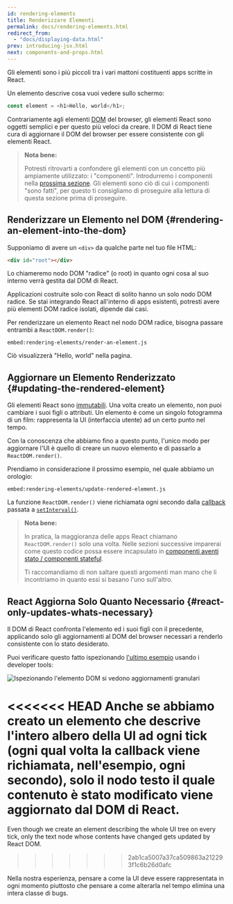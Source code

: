 ```yaml
---
id: rendering-elements
title: Renderizzare Elementi
permalink: docs/rendering-elements.html
redirect_from:
  - "docs/displaying-data.html"
prev: introducing-jsx.html
next: components-and-props.html
---
```


Gli elementi sono i più piccoli tra i vari mattoni costituenti apps scritte in React.

Un elemento descrive cosa vuoi vedere sullo schermo:

```js
const element = <h1>Hello, world</h1>;
```

Contrariamente agli elementi [DOM](https://developer.mozilla.org/it/docs/Web/API/Document_Object_Model) del browser, gli elementi React sono oggetti semplici e per questo più veloci da creare. Il DOM di React tiene cura di aggiornare il DOM del browser per essere consistente con gli elementi React.

>**Nota bene:**
>
>Potresti ritrovarti a confondere gli elementi con un concetto più ampiamente utilizzato: i "componenti". Introdurremo i componenti nella [prossima sezione](/docs/components-and-props.html). Gli elementi sono ciò di cui i componenti "sono fatti", per questo ti consigliamo di proseguire alla lettura di questa sezione prima di proseguire.

## Renderizzare un Elemento nel DOM {#rendering-an-element-into-the-dom}

Supponiamo di avere un `<div>` da qualche parte nel tuo file HTML:

```html
<div id="root"></div>
```

Lo chiameremo nodo DOM "radice" (o root) in quanto ogni cosa al suo interno verrà gestita dal DOM di React.

Applicazioni costruite solo con React di solito hanno un solo nodo DOM radice. Se stai integrando React all'interno di apps esistenti, potresti avere più elementi DOM radice isolati, dipende dai casi.

Per renderizzare un elemento React nel nodo DOM radice, bisogna passare entrambi a `ReactDOM.render()`:

`embed:rendering-elements/render-an-element.js`

[](codepen://rendering-elements/render-an-element)

Ciò visualizzerà "Hello, world" nella pagina.

## Aggiornare un Elemento Renderizzato {#updating-the-rendered-element}

Gli elementi React sono [immutabili](https://en.wikipedia.org/wiki/Immutable_object). Una volta creato un elemento, non puoi cambiare i suoi figli o attributi. Un elemento è come un singolo fotogramma di un film: rappresenta la UI (interfaccia utente) ad un certo punto nel tempo.

Con la conoscenza che abbiamo fino a questo punto, l'unico modo per aggiornare l'UI è quello di creare un nuovo elemento e di passarlo a `ReactDOM.render()`.

Prendiamo in considerazione il prossimo esempio, nel quale abbiamo un orologio:

`embed:rendering-elements/update-rendered-element.js`

[](codepen://rendering-elements/update-rendered-element)

La funzione `ReactDOM.render()` viene richiamata ogni secondo dalla [callback](https://it.wikipedia.org/wiki/Callback) passata a [`setInterval()`](https://developer.mozilla.org/en-US/docs/Web/API/WindowTimers/setInterval).

>**Nota bene:**
>
>In pratica, la maggioranza delle apps React chiamano `ReactDOM.render()` solo una volta. Nelle sezioni successive imparerai come questo codice possa essere incapsulato in [componenti aventi stato / componenti stateful](/docs/state-and-lifecycle.html).
>
>Ti raccomandiamo di non saltare questi argomenti man mano che li incontriamo in quanto essi si basano l'uno sull'altro.

## React Aggiorna Solo Quanto Necessario {#react-only-updates-whats-necessary}

Il DOM di React confronta l'elemento ed i suoi figli con il precedente, applicando solo gli aggiornamenti al DOM del browser necessari a renderlo consistente con lo stato desiderato.

Puoi verificare questo fatto ispezionando [l'ultimo esempio](codepen://rendering-elements/update-rendered-element) usando i developer tools:

![Ispezionando l'elemento DOM si vedono aggiornamenti granulari](../images/docs/granular-dom-updates.gif)

<<<<<<< HEAD
Anche se abbiamo creato un elemento che descrive l'intero albero della UI ad ogni tick (ogni qual volta la callback viene richiamata, nell'esempio, ogni secondo), solo il nodo testo il quale contenuto è stato modificato viene aggiornato dal DOM di React.
=======
Even though we create an element describing the whole UI tree on every tick, only the text node whose contents have changed gets updated by React DOM.
>>>>>>> 2ab1ca5007a37ca509863a212293f1c6b26d0afc

Nella nostra esperienza, pensare a come la UI deve essere rappresentata in ogni momento piuttosto che pensare a come alterarla nel tempo elimina una intera classe di bugs.
